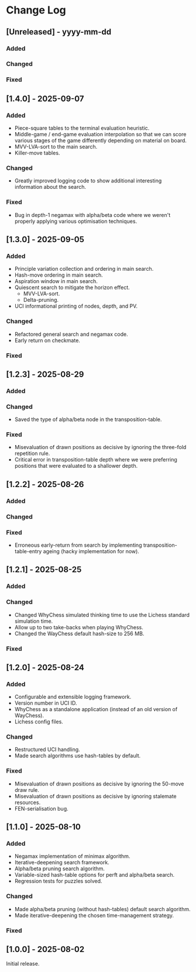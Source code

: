 # Change Log

## [Unreleased] - yyyy-mm-dd

### Added

### Changed

### Fixed

## [1.4.0] - 2025-09-07

### Added

- Piece-square tables to the terminal evaluation heuristic.
- Middle-game / end-game evaluation interpolation so that we can score various stages of the game differently depending on material on board.
- MVV-LVA-sort to the main search.
- Killer-move tables.

### Changed

- Greatly improved logging code to show additional interesting information about the search.

### Fixed

- Bug in depth-1 negamax with alpha/beta code where we weren't properly applying various optimisation techniques.

## [1.3.0] - 2025-09-05

### Added

- Principle variation collection and ordering in main search.
- Hash-move ordering in main search.
- Aspiration window in main search.
- Quiescent search to mitigate the horizon effect.
  - MVV-LVA-sort.
  - Delta-pruning.
- UCI informational printing of nodes, depth, and PV.

### Changed

- Refactored general search and negamax code.
- Early return on checkmate.

### Fixed

## [1.2.3] - 2025-08-29

### Added

### Changed

- Saved the type of alpha/beta node in the transposition-table.

### Fixed

- Misevaluation of drawn positions as decisive by ignoring the three-fold repetition rule.
- Critical error in transposition-table depth where we were preferring positions that were evaluated to a shallower depth.

## [1.2.2] - 2025-08-26

### Added

### Changed

### Fixed

- Erroneous early-return from search by implementing transposition-table-entry ageing (hacky implementation for now).

## [1.2.1] - 2025-08-25

### Added

### Changed

- Changed WhyChess simulated thinking time to use the Lichess standard simulation time.
- Allow up to two take-backs when playing WhyChess.
- Changed the WayChess default hash-size to 256 MB.

### Fixed

## [1.2.0] - 2025-08-24

### Added
- Configurable and extensible logging framework.
- Version number in UCI ID.
- WhyChess as a standalone application (instead of an old version of WayChess).
- Lichess config files.

### Changed

- Restructured UCI handling.
- Made search algorithms use hash-tables by default.

### Fixed

- Misevaluation of drawn positions as decisive by ignoring the 50-move draw rule.
- Misevaluation of drawn positions as decisive by ignoring stalemate resources.
- FEN-serialisation bug.

## [1.1.0] - 2025-08-10

### Added

- Negamax implementation of minimax algorithm.
- Iterative-deepening search framework.
- Alpha/beta pruning search algorithm.
- Variable-sized hash-table options for perft and alpha/beta search.
- Regression tests for puzzles solved.

### Changed

- Made alpha/beta pruning (without hash-tables) default search algorithm.
- Made iterative-deepening the chosen time-management strategy.

### Fixed

## [1.0.0] - 2025-08-02

Initial release.